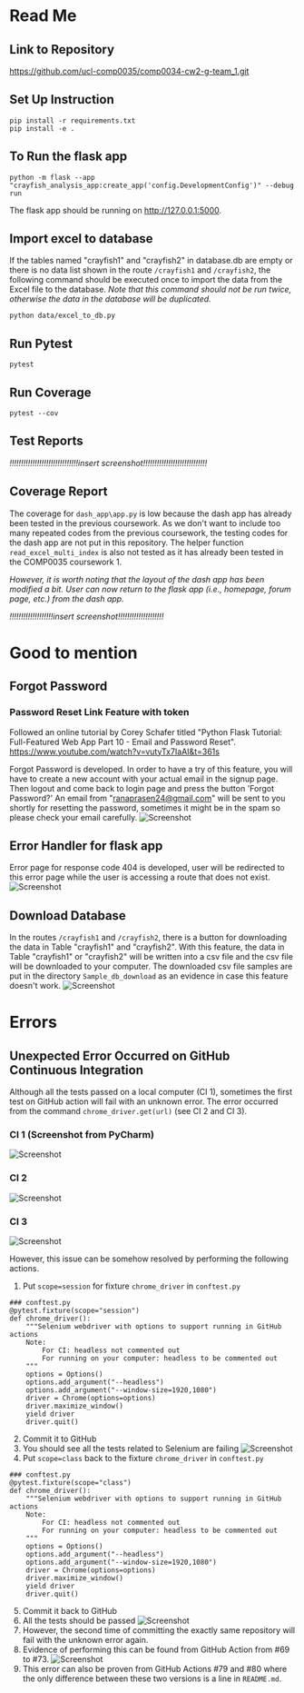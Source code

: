 # Read Me

## Link to Repository
https://github.com/ucl-comp0035/comp0034-cw2-g-team_1.git


## Set Up Instruction
```
pip install -r requirements.txt
pip install -e .
```


## To Run the flask app
```
python -m flask --app "crayfish_analysis_app:create_app('config.DevelopmentConfig')" --debug run
```
The flask app should be running on http://127.0.0.1:5000.


## Import excel to database
If the tables named "crayfish1" and "crayfish2" in database.db are empty or there is no data list shown in the route 
```/crayfish1``` and ```/crayfish2```, the following command should be executed once 
to import the data from the Excel file to the database. *Note that this command should not be run twice,
otherwise the data in the database will be duplicated.*
```
python data/excel_to_db.py
```


## Run Pytest
```
pytest
```


## Run Coverage
```
pytest --cov 
```


## Test Reports
*!!!!!!!!!!!!!!!!!!!!!!!!!!!!!!insert screenshot!!!!!!!!!!!!!!!!!!!!!!!!!!!!*


## Coverage Report
The coverage for ```dash_app\app.py``` is low because the dash app has already been tested in the previous coursework.
As we don't want to include too many repeated codes from the previous coursework, the testing codes for the dash app are
not put in this repository. The helper function ```read_excel_multi_index``` is also not tested as it has already been
tested in the COMP0035 coursework 1.

*However, it is worth noting that the layout of the dash app has been modified a bit.
User can now return to the flask app (i.e., homepage, forum page, etc.) from the dash app.*

*!!!!!!!!!!!!!!!!!!!insert screenshot!!!!!!!!!!!!!!!!!!!!*


# Good to mention
## Forgot Password

### Password Reset Link Feature with token
Followed an online tutorial by Corey Schafer titled "Python Flask Tutorial: 
Full-Featured Web App Part 10 - Email and Password Reset".
https://www.youtube.com/watch?v=vutyTx7IaAI&t=361s

Forgot Password is developed. In order to have a try of this feature, you will have to create a new account with 
your actual email in the signup page. Then logout and come back to login page and press the button 'Forgot Password?'
An email from "ranaprasen24@gmail.com" will be sent to you shortly for resetting the password, 
sometimes it might be in the spam so please check your email carefully.
![Screenshot](Screenshots/forget-password.png)

## Error Handler for flask app
Error page for response code 404 is developed, user will be redirected to this error page while 
the user is accessing a route that does not exist.
![Screenshot](Screenshots/error-page.png)

## Download Database
In the routes ```/crayfish1``` and ```/crayfish2```, there is a button for downloading the data in Table "crayfish1" 
and "crayfish2". With this feature, the data in Table "crayfish1" or "crayfish2" will be written into a csv file and 
the csv file will be downloaded to your computer. The downloaded csv file samples are put in the directory 
```Sample_db_download``` as an evidence in case this feature doesn't work.
![Screenshot](Screenshots/database-download.png)


# Errors
## Unexpected Error Occurred on GitHub Continuous Integration
Although all the tests passed on a local computer (CI 1), sometimes the first test on GitHub action will fail with an 
unknown error. The error occurred from the command ```chrome_driver.get(url)``` (see CI 2 and CI 3).

### CI 1 (Screenshot from PyCharm)
![Screenshot](Screenshots/ci-1.png)

### CI 2
![Screenshot](Screenshots/ci-2.png)

### CI 3
![Screenshot](Screenshots/ci-3.png)

However, this issue can be somehow resolved by performing the following actions.

1) Put ```scope=session``` for fixture ```chrome_driver``` in ```conftest.py```
```
### conftest.py
@pytest.fixture(scope="session")
def chrome_driver():
    """Selenium webdriver with options to support running in GitHub actions
    Note:
        For CI: headless not commented out
        For running on your computer: headless to be commented out
    """
    options = Options()
    options.add_argument("--headless")
    options.add_argument("--window-size=1920,1080")
    driver = Chrome(options=options)
    driver.maximize_window()
    yield driver
    driver.quit()
```
2) Commit it to GitHub
3) You should see all the tests related to Selenium are failing
![Screenshot](Screenshots/github-all-tests-failed.png)
4) Put ```scope=class``` back to the fixture ```chrome_driver``` in ```conftest.py```
```
### conftest.py
@pytest.fixture(scope="class")
def chrome_driver():
    """Selenium webdriver with options to support running in GitHub actions
    Note:
        For CI: headless not commented out
        For running on your computer: headless to be commented out
    """
    options = Options()
    options.add_argument("--headless")
    options.add_argument("--window-size=1920,1080")
    driver = Chrome(options=options)
    driver.maximize_window()
    yield driver
    driver.quit()
```
5) Commit it back to GitHub
6) All the tests should be passed
![Screenshot](Screenshots/github-all-test-passed.png)
7) However, the second time of committing the exactly same repository will fail with the unknown error again.
8) Evidence of performing this can be found from GitHub Action from #69 to #73.
![Screenshot](Screenshots/github-action-69-73.png)
9) This error can also be proven from GitHub Actions #79 and #80 where the only difference between these two versions is
a line in ```README.md```.